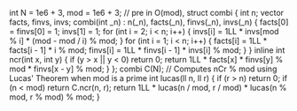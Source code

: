 int N = 1e6 + 3, mod = 1e6 + 3;
// pre in O(mod),
struct combi
{
	int n;
	vector<int> facts, finvs, invs;
	combi(int _n) : n(_n), facts(_n), finvs(_n), invs(_n)
	{
		facts[0] = finvs[0] = 1;
		invs[1] = 1;
		for (int i = 2; i < n; i++)
		{
			invs[i] = 1LL * invs[mod % i] * (mod - mod / i) % mod;
		}
		for (int i = 1; i < n; i++)
		{
			facts[i] = 1LL * facts[i - 1] * i % mod;
			finvs[i] = 1LL * finvs[i - 1] * invs[i] % mod;
		}
	}
	inline int ncr(int x, int y)
	{
		if (y > x || y < 0) return 0;
		return 1LL * facts[x] * finvs[y] % mod * finvs[x - y] % mod;
	}
};
combi C(N);
// Computes nCr % mod using Lucas' Theorem when mod is a prime
int lucas(ll n, ll r)
{
	if (r > n) return 0;
	if (n < mod) return C.ncr(n, r);
	return 1LL * lucas(n / mod, r / mod) * lucas(n % mod, r % mod) % mod;
}